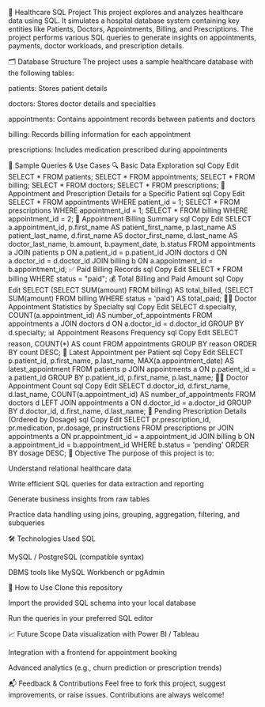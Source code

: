 🏥 Healthcare SQL Project
This project explores and analyzes healthcare data using SQL. It simulates a hospital database system containing key entities like Patients, Doctors, Appointments, Billing, and Prescriptions. The project performs various SQL queries to generate insights on appointments, payments, doctor workloads, and prescription details.

🗂️ Database Structure
The project uses a sample healthcare database with the following tables:

patients: Stores patient details

doctors: Stores doctor details and specialties

appointments: Contains appointment records between patients and doctors

billing: Records billing information for each appointment

prescriptions: Includes medication prescribed during appointments

🧪 Sample Queries & Use Cases
🔍 Basic Data Exploration
sql
Copy
Edit
SELECT * FROM patients;
SELECT * FROM appointments;
SELECT * FROM billing;
SELECT * FROM doctors;
SELECT * FROM prescriptions;
📄 Appointment and Prescription Details for a Specific Patient
sql
Copy
Edit
SELECT * FROM appointments WHERE patient_id = 1;
SELECT * FROM prescriptions WHERE appointment_id = 1;
SELECT * FROM billing WHERE appointment_id = 2;
🧾 Appointment Billing Summary
sql
Copy
Edit
SELECT 
  a.appointment_id,
  p.first_name AS patient_first_name,
  p.last_name AS patient_last_name,
  d.first_name AS doctor_first_name,
  d.last_name AS doctor_last_name,
  b.amount,
  b.payment_date,
  b.status
FROM appointments a
JOIN patients p ON a.patient_id = p.patient_id
JOIN doctors d ON a.doctor_id = d.doctor_id
JOIN billing b ON a.appointment_id = b.appointment_id;
✅ Paid Billing Records
sql
Copy
Edit
SELECT * FROM billing WHERE status = "paid";
💰 Total Billing and Paid Amount
sql
Copy
Edit
SELECT 
  (SELECT SUM(amount) FROM billing) AS total_billed,
  (SELECT SUM(amount) FROM billing WHERE status = 'paid') AS total_paid;
🧑‍⚕️ Doctor Appointment Statistics by Specialty
sql
Copy
Edit
SELECT 
  d.specialty,
  COUNT(a.appointment_id) AS number_of_appointments
FROM appointments a
JOIN doctors d ON a.doctor_id = d.doctor_id
GROUP BY d.specialty;
📊 Appointment Reasons Frequency
sql
Copy
Edit
SELECT reason, COUNT(*) AS count 
FROM appointments 
GROUP BY reason 
ORDER BY count DESC;
📅 Latest Appointment per Patient
sql
Copy
Edit
SELECT 
  p.patient_id, 
  p.first_name, 
  p.last_name, 
  MAX(a.appointment_date) AS latest_appointment
FROM patients p
JOIN appointments a ON p.patient_id = a.patient_id
GROUP BY p.patient_id, p.first_name, p.last_name;
👨‍⚕️ Doctor Appointment Count
sql
Copy
Edit
SELECT 
  d.doctor_id, 
  d.first_name, 
  d.last_name, 
  COUNT(a.appointment_id) AS number_of_appointments
FROM doctors d
LEFT JOIN appointments a ON d.doctor_id = a.doctor_id
GROUP BY d.doctor_id, d.first_name, d.last_name;
💊 Pending Prescription Details (Ordered by Dosage)
sql
Copy
Edit
SELECT 
  pr.prescription_id,
  pr.medication,
  pr.dosage,
  pr.instructions
FROM prescriptions pr
JOIN appointments a ON pr.appointment_id = a.appointment_id
JOIN billing b ON a.appointment_id = b.appointment_id
WHERE b.status = 'pending'
ORDER BY dosage DESC;
📌 Objective
The purpose of this project is to:

Understand relational healthcare data

Write efficient SQL queries for data extraction and reporting

Generate business insights from raw tables

Practice data handling using joins, grouping, aggregation, filtering, and subqueries

🛠️ Technologies Used
SQL

MySQL / PostgreSQL (compatible syntax)

DBMS tools like MySQL Workbench or pgAdmin

📎 How to Use
Clone this repository

Import the provided SQL schema into your local database

Run the queries in your preferred SQL editor

📈 Future Scope
Data visualization with Power BI / Tableau

Integration with a frontend for appointment booking

Advanced analytics (e.g., churn prediction or prescription trends)

📬 Feedback & Contributions
Feel free to fork this project, suggest improvements, or raise issues. Contributions are always welcome!
